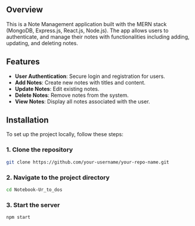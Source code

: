 
## Overview

This is a Note Management application built with the MERN stack (MongoDB, Express.js, React.js, Node.js). The app allows users to authenticate, and manage their notes with functionalities including adding, updating, and deleting notes.

## Features

- **User Authentication**: Secure login and registration for users.
- **Add Notes**: Create new notes with titles and content.
- **Update Notes**: Edit existing notes.
- **Delete Notes**: Remove notes from the system.
- **View Notes**: Display all notes associated with the user.



## Installation

To set up the project locally, follow these steps:

### 1. Clone the repository

```bash
git clone https://github.com/your-username/your-repo-name.git
```


### 2.  Navigate to the project directory

```bash
cd Notebook-Ur_to_dos
```


### 3. Start the server

```bash
npm start
```
